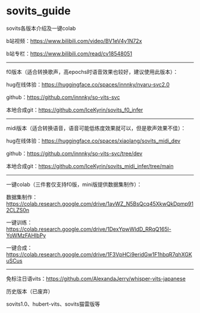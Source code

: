 # sovits_guide
sovits各版本介绍及一键colab

b站视频：https://www.bilibili.com/video/BV1eV4y1N72x

b站专栏：https://www.bilibili.com/read/cv18548051

************************************************************************************************************************

f0版本（适合转换歌声，高epochs时语音效果也较好，建议使用此版本）：

hug在线体验：https://huggingface.co/spaces/innnky/nyaru-svc2.0

github：https://github.com/innnky/so-vits-svc

本地合成git：https://github.com/IceKyrin/sovits_f0_infer

************************************************************************************************************************
midi版本（适合转换语音，语音可能低练度效果就可以，但是歌声效果不佳）：

hug在线体验：https://huggingface.co/spaces/xiaolang/sovits_midi_dev

github：https://github.com/innnky/so-vits-svc/tree/dev

本地合成git：https://github.com/IceKyrin/sovits_midi_infer/tree/main

************************************************************************************************************************

一键colab（三件套仅支持f0版，mini版提供数据集制作）：

数据集制作：https://colab.research.google.com/drive/1avWZ_N5BsQcq45XkwQkDpmp912CLZS0n

一键训练：https://colab.research.google.com/drive/1DexYpwWIdD_RRqQ165l-YoWMzFAHIbPy

一键合成：https://colab.research.google.com/drive/1F3VpHCi9eridGw1F1hbqR7qhXGKuSCus

************************************************************************************************************************

免标注日语vits：https://github.com/AlexandaJerry/whisper-vits-japanese

历史版本（已废弃）

sovits1.0、hubert-vits、sovits猫雷版等
